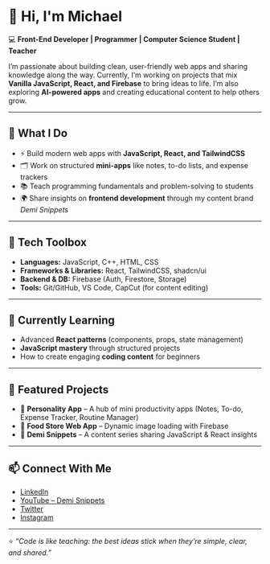# 👋 Hi, I'm Michael  

💻 **Front-End Developer | Programmer | Computer Science Student | Teacher**  

I’m passionate about building clean, user-friendly web apps and sharing knowledge along the way. Currently, I’m working on projects that mix **Vanilla JavaScript, React, and Firebase** to bring ideas to life. I’m also exploring **AI-powered apps** and creating educational content to help others grow.  

---

## 🚀 What I Do  
- ⚡ Build modern web apps with **JavaScript, React, and TailwindCSS**  
- 🗂 Work on structured **mini-apps** like notes, to-do lists, and expense trackers  
- 📚 Teach programming fundamentals and problem-solving to students  
- 🌍 Share insights on **frontend development** through my content brand *Demi Snippets*  

---

## 🔨 Tech Toolbox  
- **Languages:** JavaScript, C++, HTML, CSS  
- **Frameworks & Libraries:** React, TailwindCSS, shadcn/ui  
- **Backend & DB:** Firebase (Auth, Firestore, Storage)  
- **Tools:** Git/GitHub, VS Code, CapCut (for content editing)  

---

## 🌱 Currently Learning  
- Advanced **React patterns** (components, props, state management)  
- **JavaScript mastery** through structured projects  
- How to create engaging **coding content** for beginners  

---

## 📌 Featured Projects  
- 📝 **Personality App** – A hub of mini productivity apps (Notes, To-do, Expense Tracker, Routine Manager)  
- 🍔 **Food Store Web App** – Dynamic image loading with Firebase  
- 🎥 **Demi Snippets** – A content series sharing JavaScript & React insights  

---

## 📫 Connect With Me  
- [LinkedIn](#)  
- [YouTube – Demi Snippets](#)  
- [Twitter](#)  
- [Instagram](#)  

---

⭐ *“Code is like teaching: the best ideas stick when they’re simple, clear, and shared.”*  
